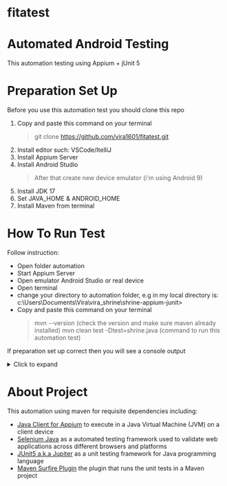 # fitatest

# Automated Android Testing
This automation testing using Appium + jUnit 5

# Preparation Set Up
Before you use this automation test you should clone this repo

1. Copy and paste this command on your terminal
   > git clone https://github.com/vira1601/fitatest.git
2. Install editor such: VSCode/ItelliJ
3. Install Appium Server
4. Install Android Studio
   > After that create new device emulator (i'm using Android 9)
5. Install JDK 17
6. Set JAVA_HOME & ANDROID_HOME
7. Install Maven from terminal

# How To Run Test
Follow instruction:
- Open folder automation
- Start Appium Server
- Open emulator Android Studio or real device
- Open terminal
- change your directory to automation folder, e.g in my local directory is: c:\Users\Documents\Vira\vira_shrine\shrine-appium-junit>
- Copy and paste this command on your terminal
  > mvn --version (check the version and make sure maven already installed)
  > mvn clean test -Dtest=shrine.java (command to run this automation test)

If preparation set up correct then you will see a console output
<details><summary>Click to expand</summary>
[<img width="798" alt="Screenshot 2022-11-14 at 21 21 30" src="https://user-images.githubusercontent.com/30076130/201684827-20ad6216-97e5-42e6-9aaf-c02df34b5a67.png">](https://user-images.githubusercontent.com/43611621/204952748-0943579c-3f08-4e6c-973d-a4a45a31ed75.mp4)
   <img width="818" alt="shrine test passed" src="https://user-images.githubusercontent.com/43611621/204951965-ff080e51-8091-4947-8e47-2ab6b6483afb.png">
</details>
<p>

# About Project
This automation using maven for requisite dependencies including:
- [Java Client for Appium](https://mvnrepository.com/artifact/io.appium/java-client)  to execute in a Java Virtual Machine (JVM) on a client device
- [Selenium Java](https://mvnrepository.com/artifact/org.seleniumhq.selenium/selenium-java) as a automated testing framework used to validate web applications across different browsers and platforms
- [JUnit5 a.k.a Jupiter](https://mvnrepository.com/artifact/org.junit.jupiter/junit-jupiter-engine) as a unit testing framework for Java programming language
- [Maven Surfire Plugin](https://maven.apache.org/surefire/maven-surefire-plugin/dependency-info.html) the plugin that runs the unit tests in a Maven project
